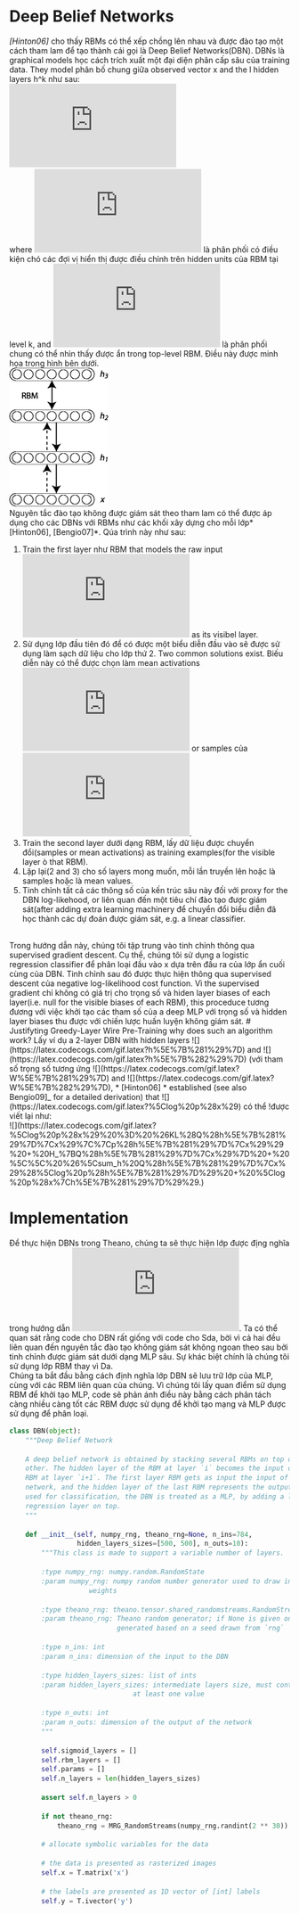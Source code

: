 # Deep Belief Networks
*[Hinton06]* cho thấy RBMs có thể xếp chồng lên nhau và được đào tạo một cách tham lam để tạo thành cái gọi là Deep Belief Networks(DBN). DBNs là graphical models học cách trích xuất một đại diện phân cấp sâu của training data. They model phân bố chung giữa observed vector x and the l hidden layers h^k như sau:</br>
![](https://latex.codecogs.com/gif.latex?P%28x%2C%20h%5E1%2C%20%5Cldots%2C%20h%5E%7B%5Cell%7D%29%20%3D%20%5Cleft%28%5Cprod_%7Bk%3D0%7D%5E%7B%5Cell-2%7D%20P%28h%5Ek%7Ch%5E%7Bk&plus;1%7D%29%5Cright%29%20P%28h%5E%7B%5Cell-1%7D%2Ch%5E%7B%5Cell%7D%29)
</br>
where ![](https://latex.codecogs.com/gif.latex?x%3Dh%5E0%2C%20P%28h%5E%7Bk-1%7D%20%7C%20h%5Ek%29) là phân phối có điều kiện chó các đợi vị hiển thị được điều chỉnh trên hidden units của RBM tại level k, and ![](https://latex.codecogs.com/gif.latex?P%28h%5E%7B%5Cell-1%7D%2C%20h%5E%7B%5Cell%7D%29) là phân phối chung có thể nhìn thấy được ẩn trong top-level RBM. Điều này được minh họa trong hình bên dưới.</br>
![](https://github.com/bigkizd/Deep_Learning/blob/master/Deep%20Belief%20Networks/Images/DBN3.png)</br>
Nguyên tắc đào tạo không được giám sát theo tham lam có thể được áp dụng cho các DBNs với RBMs như các khối xây dựng cho mỗi lớp*[Hinton06], [Bengio07]*. Qúa trình này như sau:</br>
1. Train the first layer như RBM that models the raw input ![](https://latex.codecogs.com/gif.latex?x%20%3D%20h%5E%7B%280%29%7D) as its visibel layer.
2. Sử dụng lớp đầu tiên đó để có được một biểu diễn đầu vào sẽ được sử dụng làm sạch dữ liệu cho lớp thứ 2. Two common solutions exist. Biếu diễn này có thể được chọn làm mean activations ![](https://latex.codecogs.com/gif.latex?p%28h%5E%7B%281%29%7D%3D1%7Ch%5E%7B%280%29%7D%29) or samples của ![](https://latex.codecogs.com/gif.latex?p%28h%5E%7B%281%29%7D%7Ch%5E%7B%280%29%7D%29).
3. Train the second layer dưới dạng RBM, lấy dữ liệu được chuyển đổi(samples or mean activations) as training examples(for the visible layer ò that RBM).
4. Lặp lại(2 and 3) cho số layers mong muốn, mỗi lần truyền lên hoặc là samples hoặc là mean values.
5. Tinh chỉnh tất cả các thông số của kến trúc sâu này đối với proxy for the DBN log-likehood, or liên quan đến một tiêu chí đào tạo được giám sát(after adding extra learning machinery để chuyển đổi biểu diễn đã học thành các dự đoán được giám sát, e.g. a linear classifier.</br>
</br>
Trong hướng dẫn này, chúng tôi tập trung vào tinh chỉnh thông qua supervised gradient descent. Cụ thể, chúng tôi sử dụng a logistic regression classifier để phân loại đầu vào x  dựa trên đầu ra của lớp ẩn cuối cùng của DBN. Tinh chỉnh sau đó được thực hiện thông qua supervised descent của negative log-likelihood cost function. Vì the supervised gradient chỉ không có giá trị cho trọng số và hiden layer biases of each layer(i.e. null for the visible biases of each RBM), this proceduce tương đương với việc khởi tạo các tham số của a deep MLP với trọng số và hidden layer biases thu được với chiến lược huấn luyện không giám sát.
# Justifyting Greedy-Layer Wire Pre-Training
why does such an algorithm work? Lấy ví dụ a 2-layer DBN with hidden layers ![](https://latex.codecogs.com/gif.latex?h%5E%7B%281%29%7D) and  ![](https://latex.codecogs.com/gif.latex?h%5E%7B%282%29%7D) (với tham số trọng số tương ứng ![](https://latex.codecogs.com/gif.latex?W%5E%7B%281%29%7D) and ![](https://latex.codecogs.com/gif.latex?W%5E%7B%282%29%7D), * [Hinton06] * established  (see also Bengio09]_ for a detailed derivation) that ![] (https://latex.codecogs.com/gif.latex?%5Clog%20p%28x%29) có thể !được viết lại như: </br>
![](https://latex.codecogs.com/gif.latex?%5Clog%20p%28x%29%20%3D%20%26KL%28Q%28h%5E%7B%281%29%7D%7Cx%29%7C%7Cp%28h%5E%7B%281%29%7D%7Cx%29%29%20&plus;%20H_%7BQ%28h%5E%7B%281%29%7D%7Cx%29%7D%20&plus;%20%5C%5C%20%26%5Csum_h%20Q%28h%5E%7B%281%29%7D%7Cx%29%28%5Clog%20p%28h%5E%7B%281%29%7D%29%20&plus;%20%5Clog%20p%28x%7Ch%5E%7B%281%29%7D%29%29.)


# Implementation
Để thực hiện DBNs trong Theano, chúng ta sẽ thực hiện lớp được địng nghĩa trong hướng dẫn ![Restricted Boltzmann Machines (RBM)](http://deeplearning.net/tutorial/rbm.html). Ta có thể quan sát rằng code cho DBN rất giống với code cho Sda, bời vì cả hai đều liên quan đến nguyên tắc đào tạo không giám sát không ngoan theo sau bởi tinh chỉnh được giám sát dưới dạng MLP sâu. Sự khác biệt chính là chúng tôi sử dụng lớp RBM thay vì Da.</br>
Chúng ta bắt đầu bằng cách định nghĩa lớp DBN sẽ lưu trữ lớp của MLP, cùng với các RBM liên quan của chúng. Vì chúng tôi lấy quan điểm sử dụng RBM để khởi tạo MLP, code sẽ phản ánh điều này bằng cách phân tách càng nhiều càng tốt các RBM được sử dụng để khởi tạo mạng  và MLP được sử dụng để phân loại.</br>
``` py
class DBN(object):
    """Deep Belief Network

    A deep belief network is obtained by stacking several RBMs on top of each
    other. The hidden layer of the RBM at layer `i` becomes the input of the
    RBM at layer `i+1`. The first layer RBM gets as input the input of the
    network, and the hidden layer of the last RBM represents the output. When
    used for classification, the DBN is treated as a MLP, by adding a logistic
    regression layer on top.
    """

    def __init__(self, numpy_rng, theano_rng=None, n_ins=784,
                 hidden_layers_sizes=[500, 500], n_outs=10):
        """This class is made to support a variable number of layers.

        :type numpy_rng: numpy.random.RandomState
        :param numpy_rng: numpy random number generator used to draw initial
                    weights

        :type theano_rng: theano.tensor.shared_randomstreams.RandomStreams
        :param theano_rng: Theano random generator; if None is given one is
                           generated based on a seed drawn from `rng`

        :type n_ins: int
        :param n_ins: dimension of the input to the DBN

        :type hidden_layers_sizes: list of ints
        :param hidden_layers_sizes: intermediate layers size, must contain
                               at least one value

        :type n_outs: int
        :param n_outs: dimension of the output of the network
        """

        self.sigmoid_layers = []
        self.rbm_layers = []
        self.params = []
        self.n_layers = len(hidden_layers_sizes)

        assert self.n_layers > 0

        if not theano_rng:
            theano_rng = MRG_RandomStreams(numpy_rng.randint(2 ** 30))

        # allocate symbolic variables for the data

        # the data is presented as rasterized images
        self.x = T.matrix('x')

        # the labels are presented as 1D vector of [int] labels
        self.y = T.ivector('y')
```


